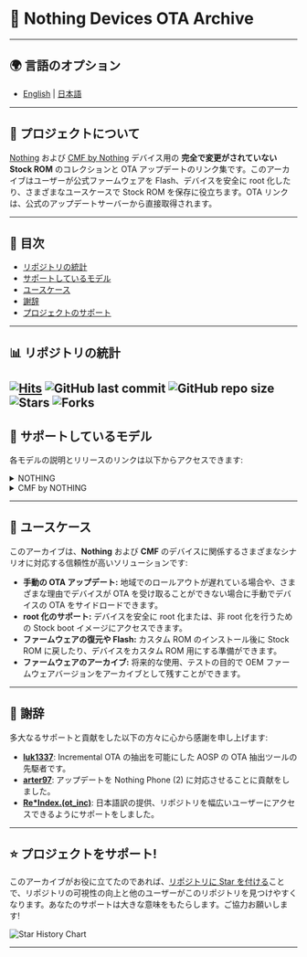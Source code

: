 # 🚀 Nothing Devices OTA Archive

---

## **🌍 言語のオプション**
- [English](./README.md) | [日本語](#)

---

## 📂 プロジェクトについて

[Nothing](https://nothing.tech/) および [CMF by Nothing](https://cmf.tech) デバイス用の **完全で変更がされていない Stock ROM** のコレクションと OTA アップデートのリンク集です。このアーカイブはユーザーが公式ファームウェアを Flash、デバイスを安全に root 化したり、さまざまなユースケースで Stock ROM を保存に役立ちます。OTA リンクは、公式のアップデートサーバーから直接取得されます。

---

## 📑 目次
- [リポジトリの統計](#-リポジトリの統計)
- [サポートしているモデル](#-サポートしているモデル)
- [ユースケース](#-ユースケース)
- [謝辞](#-謝辞)
- [プロジェクトのサポート](#-プロジェクトのサポート)

---

## 📊 リポジトリの統計  

[![Hits](https://hits.seeyoufarm.com/api/count/incr/badge.svg?url=https%3A%2F%2Fgithub.com%2Fspike0en%2Fnothing_archive&count_bg=%23754400&title_bg=%235F5F5F&icon=awesomelists.svg&icon_color=%23E7E7E7&title=visitors&edge_flat=false)](https://github.com/spike0en/nothing_archive)
![GitHub last commit](https://img.shields.io/github/last-commit/spike0en/nothing_archive)
![GitHub repo size](https://img.shields.io/github/repo-size/spike0en/nothing_archive)
![Stars](https://img.shields.io/github/stars/spike0en/nothing_archive)
![Forks](https://img.shields.io/github/forks/spike0en/nothing_archive?label=Forks&logo=github)
---

## 📱 サポートしているモデル

各モデルの説明とリリースのリンクは以下からアクセスできます:

<details>
  <summary>NOTHING</summary>

  | デバイス名       | コードネーム    | 説明                                    | リリース                                    |  
  |-------------------|--------------|------------------------------------------------|--------------------------------------------|  
  | **Phone (1)**     | Spacewar     | [こちら](https://github.com/spike0en/nothing_archive/tree/spacewar) | [こちら](https://github.com/spike0en/nothing_archive/releases?q=spacewar&expanded=true) |  
  | **Phone (2)**     | Pong         | [こちら](https://github.com/spike0en/nothing_archive/tree/pong)     | [こちら](https://github.com/spike0en/nothing_archive/releases?q=pong&expanded=true)     |  
  | **Phone (2a)**    | Pacman       | [こちら](https://github.com/spike0en/nothing_archive/tree/pacman)   | [こちら](https://github.com/spike0en/nothing_archive/releases?q=pacman&expanded=true)   |  
  | **Phone (2a) Plus** | PacmanPro   | [こちら](https://github.com/spike0en/nothing_archive/tree/pacman)   | [こちら](https://github.com/spike0en/nothing_archive/releases?q=pacman&expanded=true)   |  

</details>

<details>
  <summary>CMF by NOTHING</summary>

  | デバイス名       | コードネーム    | 説明                                    | リリース                                    |  
  |-------------------|--------------|------------------------------------------------|--------------------------------------------|  
  | **Phone (1)**     | Tetris       | [こちら](https://github.com/spike0en/nothing_archive/tree/tetris) | [こちら](https://github.com/spike0en/nothing_archive/releases?q=tetris&expanded=true)   |  

</details>

---

## 📌 ユースケース  

このアーカイブは、**Nothing** および **CMF** のデバイスに関係するさまざまなシナリオに対応する信頼性が高いソリューションです:

- **手動の OTA アップデート:** 地域でのロールアウトが遅れている場合や、さまざまな理由でデバイスが OTA を受け取ることができない場合に手動でデバイスの OTA をサイドロードできます。
- **root 化のサポート:** デバイスを安全に root 化または、非 root 化を行うための Stock boot イメージにアクセスできます。
- **ファームウェアの復元や Flash:** カスタム ROM のインストール後に Stock ROM に戻したり、デバイスをカスタム ROM 用にする準備ができます。
- **ファームウェアのアーカイブ:** 将来的な使用、テストの目的で OEM ファームウェアバージョンをアーカイブとして残すことができます。

---

## 🤝 謝辞

多大なるサポートと貢献をした以下の方々に心から感謝を申し上げます:

- **[luk1337](https://github.com/luk1337/oplus_archive)**: Incremental OTA の抽出を可能にした AOSP の OTA 抽出ツールの先駆者です。
- **[arter97](https://github.com/arter97/nothing_archive)**: アップデートを Nothing Phone (2) に対応させることに貢献をしました。
- **[Re*Index.(ot_inc)](https://github.com/reindex-ot)**: 日本語訳の提供、リポジトリを幅広いユーザーにアクセスできるようにサポートをしました。

---

## ⭐ プロジェクトをサポート!  

このアーカイブがお役に立てたのであれば、[リポジトリに Star を付ける](https://github.com/spike0en/nothing_archive/stargazers)ことで、リポジトリの可視性の向上と他のユーザーがこのリポジトリを見つけやすくなります。あなたのサポートは大きな意味をもたらします。ご協力お願いします! 

<picture>
  <source media="(prefers-color-scheme: dark)" srcset="https://api.star-history.com/svg?repos=spike0en/nothing_archive&type=Date&theme=dark" />
  <source media="(prefers-color-scheme: light)" srcset="https://api.star-history.com/svg?repos=spike0en/nothing_archive&type=Date" />
  <img alt="Star History Chart" src="https://api.star-history.com/svg?repos=spike0en/nothing_archive&type=Date" />
</picture>  

---

